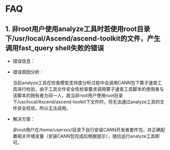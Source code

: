 # FAQ

## 1. 非root用户使用analyze工具时若使用root目录下/usr/local/Ascend/ascend-toolkit的文件，产生调用fast_query shell失败的错误

- 错误信息：

 

- 错误原因分析：

    当前analyze工具在检查模型支持度分析过程中会调用CANN包下算子速查工具进行检验，由于工具文件安全性检查要求调用算子速查工具脚本的使用者与该脚本的拥有者为同一人，故当非root用户使用root目录下/usr/local/Ascend/ascend-toolkit下文件时，将无法通过analyze工具的文件安全校验，所以无法调用。

- 解决方案：

    非root用户在/home/userxxx/目录下自行安装CANN开发者套件包，并正确配置相关环境变量（安装CANN包完成后根据提示），随后运行analyze工具即可。
